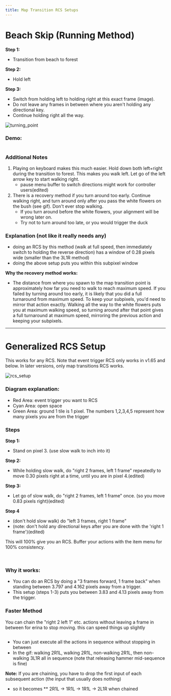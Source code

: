 ```yaml
---
title: Map Transition RCS Setups
---
```


# Beach Skip (Running Method)

**Step 1:**
* Transition from beach to forest

**Step 2:**
* Hold left

**Step 3:**
* Switch from holding left to holding right at this exact frame (image).
* Do not leave any frames in between where you aren't holding any directional key.
* Continue holding right all the way.

![turning_point](https://user-images.githubusercontent.com/27341392/39659061-a41d458a-5052-11e8-8be1-df19f6c196fb.png)

### Demo:
<img class='gfyitem' data-id='FaroffPaleHarpyeagle'/>

### Additional Notes
1. Playing on keyboard makes this much easier. Hold down both left+right during the transition to forest. This makes you walk left. Let go of the left arrow key to start walking right.
    - pause menu buffer to switch directions might work for controller users(edited)
2. There is a recovery method if you turn around too early. Continue walking right, and turn around only after you pass the white flowers on the bush (see gif). Don't ever stop walking.
    - If you turn around before the white flowers, your alignment will be wrong later on.
    - Try not to turn around too late, or you would trigger the duck

### Explanation (not like it really needs any)
- doing an RCS by this method (walk at full speed, then immediately switch to holding the reverse direction) has a window of 0.28 pixels wide (smaller than the 3L1R method)
- doing the above setup puts you within this subpixel window

**Why the recovery method works:**
- The distance from where you spawn to the map transition point is approximately how far you need to walk to reach maximum speed. If you failed by turning around too early, it is likely that you did a full turnaround from maximum speed. To keep your subpixels, you'd need to mirror that action exactly. Walking all the way to the white flowers puts you at maximum walking speed, so turning around after that point gives a full turnaround at maximum speed, mirroring the previous action and keeping your subpixels.

-----------------------------

# Generalized RCS Setup
This works for any RCS. Note that event trigger RCS only works in v1.65 and below. In later versions, only map transitions RCS works.

![rcs_setup](https://user-images.githubusercontent.com/27341392/39659090-52d424fe-5053-11e8-975d-dbab3a33c39d.png)

### Diagram explanation:
- Red Area: event trigger you want to RCS
- Cyan Area: open space
- Green Area: ground
1 tile is 1 pixel. The numbers 1,2,3,4,5 represent how many pixels you are from the trigger

### Steps
**Step 1:**
* Stand on pixel 3. (use slow walk to inch into it)

**Step 2:**
* While holding slow walk, do "right 2 frames, left 1 frame" repeatedly to move 0.30 pixels right at a time, until you are in pixel 4.(edited)

**Step 3:**
* Let go of slow walk, do "right 2 frames, left 1 frame" once. (so you move 0.83 pixels right)(edited)

**Step 4**
* (don't hold slow walk) do "left 3 frames, right 1 frame"
* (note: don't hold any directional keys after you are done with the 'right 1 frame')(edited)

This will 100% give you an RCS. Buffer your actions with the item menu for 100% consistency.

<img class='gfyitem' data-id='ThatHarmoniousFallowdeer'/>

<img class='gfyitem' data-id='SelfreliantBoldFireant'/>

### Why it works:
* You can do an RCS by doing a "3 frames forward, 1 frame back" when standing between 3.797 and 4.162 pixels away from a trigger.
* This setup (steps 1-3) puts you between 3.83 and 4.13 pixels away from the trigger.


### Faster Method
You can chain the "right 2 left 1" etc. actions without leaving a frame in between for erina to stop moving. this can speed things up slightly

<img class='gfyitem' data-id='InnocentHappyHylaeosaurus'/>

* You can just execute all the actions in sequence without stopping in between
* In the gif: walking 2R1L, walking 2R1L, non-walking 2R1L, then non-walking 3L1R all in sequence
(note that releasing hammer mid-sequence is fine)

**Note:** If you are chaining, you have to drop the first input of each subsequent action (the input that usually does nothing)
* so it becomes
** 2R1L -> 1R1L -> 1R1L -> 2L1R when chained
